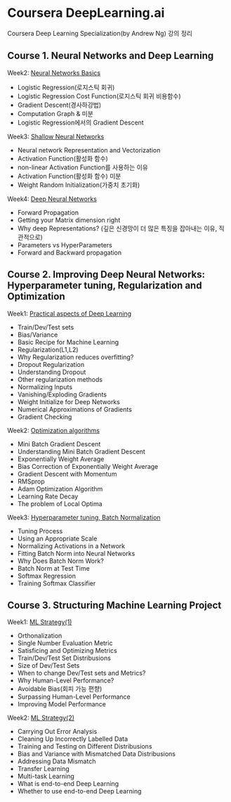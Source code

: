 ﻿# Coursera DeepLearning.ai
Coursera Deep Learning Specialization(by Andrew Ng) 강의 정리


## Course 1. Neural Networks and Deep Learning

Week2: [Neural Networks Basics](https://github.com/wooseok-shin/DeepLearning.ai/tree/master/1.%20Neural%20Networks%20and%20Deep%20Learning/week2)
* Logistic Regression(로지스틱 회귀)
* Logistic Regression Cost Function(로지스틱 회귀 비용함수)
* Gradient Descent(경사하강법)
* Computation Graph & 미분
* Logistic Regression에서의 Gradient Descent


Week3: [Shallow Neural Networks](https://github.com/wooseok-shin/DeepLearning.ai/tree/master/1.%20Neural%20Networks%20and%20Deep%20Learning/week3)
* Neural network Representation and Vectorization
* Activation Function(활성화 함수)
* non-linear Activation Function를 사용하는 이유
* Activation Function(활성화 함수) 미분  
* Weight Random Initialization(가중치 초기화)


Week4: [Deep Neural Networks](https://github.com/wooseok-shin/DeepLearning.ai/tree/master/1.%20Neural%20Networks%20and%20Deep%20Learning/week4)
* Forward Propagation  
* Getting your Matrix dimension right  
* Why deep Representations? (깊은 신경망이 더 많은 특징을 잡아내는 이유, 직관적으로)  
* Parameters vs HyperParameters  
* Forward and Backward propagation  
  
  
  
## Course 2. Improving Deep Neural Networks: Hyperparameter tuning, Regularization and Optimization

Week1: [Practical aspects of Deep Learning](https://github.com/wooseok-shin/DeepLearning.ai/tree/master/2.%20Improving%20Deep%20Neural%20Networks%20(Hyperparameter%20tuning%2C%20Regularization%20and%20Optimization)/week1)
* Train/Dev/Test sets
* Bias/Variance
* Basic Recipe for Machine Learning
* Regularization(L1,L2)
* Why Regularization reduces overfitting?
* Dropout Regularization
* Understanding Dropout
* Other regularization methods
* Normalizing Inputs
* Vanishing/Exploding Gradients
* Weight Initialize for Deep Networks
* Numerical Approximations of Gradients
* Gradient Checking

  
Week2: [Optimization algorithms](https://github.com/wooseok-shin/DeepLearning.ai/tree/master/2.%20Improving%20Deep%20Neural%20Networks%20(Hyperparameter%20tuning%2C%20Regularization%20and%20Optimization)/week2)
* Mini Batch Gradient Descent
* Understanding Mini Batch Gradient Descent
* Exponentially Weight Average
* Bias Correction of Exponentially Weight Average
* Gradient Descent with Momentum
* RMSprop
* Adam Optimization Algorithm
* Learning Rate Decay
* The problem of Local Optima
  
  
Week3: [Hyperparameter tuning, Batch Normalization](https://github.com/wooseok-shin/DeepLearning.ai/tree/master/2.%20Improving%20Deep%20Neural%20Networks%20(Hyperparameter%20tuning%2C%20Regularization%20and%20Optimization)/week3)  
* Tuning Process
* Using an Appropriate Scale
* Normalizing Activations in a Network
* Fitting Batch Norm into Neural Networks
* Why Does Batch Norm Work?
* Batch Norm at Test Time
* Softmax Regression
* Training Softmax Classifier


## Course 3. Structuring Machine Learning Project

Week1: [ML Strategy(1)](https://github.com/wooseok-shin/DeepLearning.ai/tree/master/3.%20Structuring%20Machine%20Learning%20Projects/week1)
* Orthonalization
* Single Number Evaluation Metric
* Satisficing and Optimizing Metrics
* Train/Dev/Test Set Distribusions
* Size of Dev/Test Sets
* When to change Dev/Test sets and Metrics?
* Why Human-Level Performance?
* Avoidable Bias(회피 가능 편향)
* Surpassing Human-Level Performance
* Improving Model Performance


Week2: [ML Strategy(2)](https://github.com/wooseok-shin/DeepLearning.ai/tree/master/3.%20Structuring%20Machine%20Learning%20Projects/week2)
* Carrying Out Error Analysis
* Cleaning Up Incorrectly Labelled Data
* Training and Testing on Different Distribusions
* Bias and Variance with Mismatched Data Distribusions
* Addressing Data Mismatch
* Transfer Learning
* Multi-task Learning
* What is end-to-end Deep Learning
* Whether to use end-to-end Deep Learning